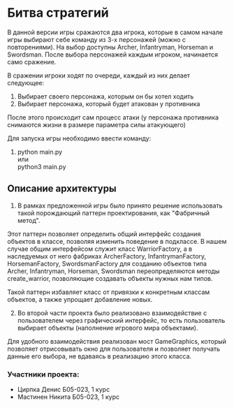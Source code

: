 # Битва стратегий

В данной версии игры сражаются два игрока, которые в самом начале игры выбирают себе команду из 3-х персонажей (можно с повторениями).
На выбор доступны Archer, Infantryman, Horseman и Swordsman. После выбора персонажей каждым игроком, начинается само сражение.

В сражении игроки ходят по очереди, каждый из них делает следующее:
1) Выбирает своего персонажа, которым он бы хотел ходить
2) Выбирает персонажа, который будет атакован у противника

После этого происходит сам процесс атаки (у персонажа противника снимаются жизни в размере параметра силы атакующего)


Для запуска игры необходимо ввести команду:

1) python main.py      
или       
python3 main.py



## Описание архитектуры


1) В рамках предложенной игры было принято решение использовать такой порождающий паттерн проектирования, как "Фабричный метод".

Этот паттерн позволяет определить общий интерфейс создания объектов в классе, позволяя изменить поведение в подклассе.
В нашем случае общим интерфейсом служит класс WarriorFactory, а в наследуемых от него фабриках ArcherFactory, InfantrymanFactory, HorsemanFactory, SwordsmanFactory 
для созданию объектов типа Archer, Infantryman, Horseman, Swordsman переопределяются методы create_warrior, позволяющие создавать объекты нужных нам типов.

Такой паттерн избавляет класс от привязки к конкретным классам объектов, а также упрощает добавление новых.


2) Во второй части проекта было реализовано взаимодействие с пользователем через графический интерфейс, то есть пользователь выбирает объекты (наполнение игрового мира объектами).

Для удобного взаимодействия реализован мост GameGraphics, который позволяет отрисовывать окно для пользователя и позволяет получать данные его выбора, не вдаваясь в реализацию этого класса.


### Участники проекта:
- Цирпка Денис Б05-023, 1 курс
- Мастинен Никита Б05-023, 1 курс
